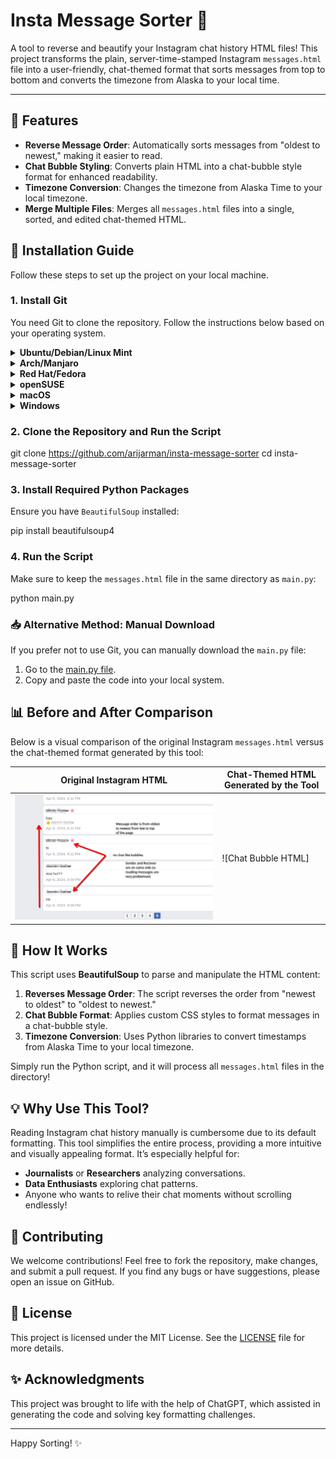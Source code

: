 
# Insta Message Sorter 📨

A tool to reverse and beautify your Instagram chat history HTML files! This project transforms the plain, server-time-stamped Instagram `messages.html` file into a user-friendly, chat-themed format that sorts messages from top to bottom and converts the timezone from Alaska to your local time.

---

## 📜 Features

- **Reverse Message Order**: Automatically sorts messages from "oldest to newest," making it easier to read.
- **Chat Bubble Styling**: Converts plain HTML into a chat-bubble style format for enhanced readability.
- **Timezone Conversion**: Changes the timezone from Alaska Time to your local timezone.
- **Merge Multiple Files**: Merges all `messages.html` files into a single, sorted, and edited chat-themed HTML.

## 🚀 Installation Guide

Follow these steps to set up the project on your local machine.

### 1. Install Git

You need Git to clone the repository. Follow the instructions below based on your operating system.

<details>
  <summary><strong>Ubuntu/Debian/Linux Mint</strong></summary>

  bash
  sudo apt update
  sudo apt install git
  
</details>

<details>
  <summary><strong>Arch/Manjaro</strong></summary>

  bash
  sudo pacman -S git
  
</details>

<details>
  <summary><strong>Red Hat/Fedora</strong></summary>

  bash
  sudo dnf install git
  
</details>

<details>
  <summary><strong>openSUSE</strong></summary>

  bash
  sudo zypper install git
  
</details>

<details>
  <summary><strong>macOS</strong></summary>

  bash
  brew install git
  
</details>

<details>
  <summary><strong>Windows</strong></summary>

  Download and install Git from the [official website](https://git-scm.com/download/win).

</details>

### 2. Clone the Repository and Run the Script


git clone https://github.com/arijarman/insta-message-sorter
cd insta-message-sorter


### 3. Install Required Python Packages

Ensure you have `BeautifulSoup` installed:


pip install beautifulsoup4


### 4. Run the Script

Make sure to keep the `messages.html` file in the same directory as `main.py`:


python main.py


### 📥 Alternative Method: Manual Download

If you prefer not to use Git, you can manually download the `main.py` file:

1. Go to the [main.py file](https://github.com/arijarman/insta-message-sorter/blob/main/main.py).
2. Copy and paste the code into your local system.

## 📊 Before and After Comparison

Below is a visual comparison of the original Instagram `messages.html` versus the chat-themed format generated by this tool:

| Original Instagram HTML                      | Chat-Themed HTML Generated by the Tool         |
| --------------------------------------------- | ---------------------------------------------- |
| ![Original HTML](https://raw.githubusercontent.com/arijarman/insta-message-sorter/main/web/old.png)       | ![Chat Bubble HTML]|(https://raw.githubusercontent.com/arijarman/insta-message-sorter/main/web/new.png)     |

## 🎨 How It Works

This script uses **BeautifulSoup** to parse and manipulate the HTML content:

1. **Reverses Message Order**: The script reverses the order from "newest to oldest" to "oldest to newest."
2. **Chat Bubble Format**: Applies custom CSS styles to format messages in a chat-bubble style.
3. **Timezone Conversion**: Uses Python libraries to convert timestamps from Alaska Time to your local timezone.

Simply run the Python script, and it will process all `messages.html` files in the directory!

## 💡 Why Use This Tool?

Reading Instagram chat history manually is cumbersome due to its default formatting. This tool simplifies the entire process, providing a more intuitive and visually appealing format. It’s especially helpful for:

- **Journalists** or **Researchers** analyzing conversations.
- **Data Enthusiasts** exploring chat patterns.
- Anyone who wants to relive their chat moments without scrolling endlessly!

## 🤝 Contributing

We welcome contributions! Feel free to fork the repository, make changes, and submit a pull request. If you find any bugs or have suggestions, please open an issue on GitHub.

## 📄 License

This project is licensed under the MIT License. See the [LICENSE](LICENSE) file for more details.

## ✨ Acknowledgments

This project was brought to life with the help of ChatGPT, which assisted in generating the code and solving key formatting challenges.

---

Happy Sorting! ✨

